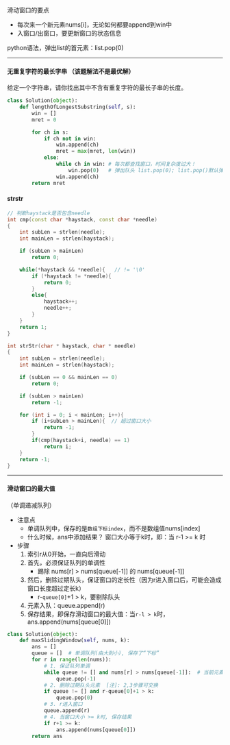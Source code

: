 滑动窗口的要点

- 每次来一个新元素nums[i]，无论如何都要append到win中
- 入窗口/出窗口，要更新窗口的状态信息

python语法，弹出list的首元素：list.pop(0)

---



#### 无重复字符的最长字串 （该题解法不是最优解）

给定一个字符串，请你找出其中不含有重复字符的最长子串的长度。

```python
class Solution(object):
    def lengthOfLongestSubstring(self, s):
        win = []
        mret = 0

        for ch in s:
            if ch not in win:
                win.append(ch)
                mret = max(mret, len(win))
            else:
                while ch in win: # 每次都查找窗口，时间复杂度过大！
                    win.pop(0)   # 弹出队头 list.pop(0); list.pop()默认弹出队尾
                win.append(ch)
        return mret
```



#### strstr

```c++
// 判断haystack是否包含needle
int cmp(const char *haystack, const char *needle) 
{
    int subLen = strlen(needle);
    int mainLen = strlen(haystack);

    if (subLen > mainLen)
        return 0;

    while(*haystack && *needle){   // != '\0'
        if (*haystack != *needle){
            return 0;
        }
        else{
            haystack++;
            needle++;
        }
    }
    return 1;
}

int strStr(char * haystack, char * needle)
{
    int subLen = strlen(needle);
    int mainLen = strlen(haystack);

    if (subLen == 0 && mainLen == 0)
        return 0; 

    if (subLen > mainLen)
        return -1;

    for (int i = 0; i < mainLen; i++){
        if (i+subLen > mainLen){  // 超过窗口大小
            return -1;
        }
        if(cmp(haystack+i, needle) == 1)
            return i;
    }
    return -1;
}
```



---

#### 滑动窗口的最大值

（单调递减队列）

- 注意点
  - 单调队列中，保存的是`数组下标index`，而不是数组值nums[index]
  - 什么时候，ans中添加结果？ 窗口大小等于k时，即：当 r-1 >= k 时
- 步骤
  1. 索引r从0开始，一直向后滑动
  2. 首先，必须保证队列的单调性
     - 踢除 nums[r] > nums[queue[-1]] 的 nums[queue[-1]]
  3. 然后，删除过期队头，保证窗口的定长性（因为r进入窗口后，可能会造成窗口长度超过定长k）
     - r-`queue[0]`+1 > k，要剔除队头
  4. 元素入队：queue.append(r)
  5. 保存结果，即保存滑动窗口的最大值：当`r-l > k`时，ans.append(nums[queue[0]])

```python
class Solution(object):
    def maxSlidingWindow(self, nums, k):
        ans = []
        queue = []  # 单调队列(由大到小), 保存了“下标”
        for r in range(len(nums)):
            # 1. 保证队列单调
            while queue != [] and nums[r] > nums[queue[-1]]:  # 当前元素nums[r] > 队尾元素: 移除队尾
                queue.pop(-1)
            # 2. 删除过期队头元素  [注]: 2,3步骤可交换
            if queue != [] and r-queue[0]+1 > k:
                queue.pop(0)
            # 3. r进入窗口
            queue.append(r)
            # 4. 当窗口大小 >= k时, 保存结果
            if r+1 >= k:
                ans.append(nums[queue[0]])
        return ans
```

